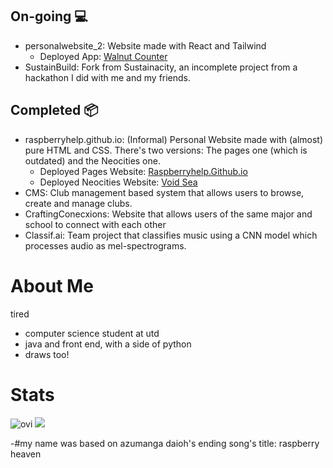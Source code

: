 ## On-going 💻
- personalwebsite_2: Website made with React and Tailwind
    - Deployed App: [Walnut Counter](https://personalwebsite-2.vercel.app/)
- SustainBuild: Fork from Sustainacity, an incomplete project from a hackathon I did with me and my friends.

## Completed 📦
- raspberryhelp.github.io: (Informal) Personal Website made with (almost) pure HTML and CSS. There's two versions: The pages one (which is outdated) and the Neocities one. 
    - Deployed Pages Website: [Raspberryhelp.Github.io](https://raspberryhelp.github.io/)
    - Deployed Neocities Website: [Void Sea](https://redcamel.neocities.org/)
- CMS: Club management based system that allows users to browse, create and manage clubs.
- CraftingConecxions: Website that allows users of the same major and school to connect with each other
- Classif.ai: Team project that classifies music using a CNN model which processes audio as mel-spectrograms.

# About Me 
tired

- computer science student at utd
- java and front end, with a side of python
- draws too!

# Stats
<img src="https://github-readme-stats.vercel.app/api/top-langs?username=raspberryhelp&show_icons=true&locale=en&layout=compact&theme=chartreuse-dark" alt="ovi" />
<img src="http://estruyf-github.azurewebsites.net/api/VisitorHit?user=raspberryhelp&repo=raspberryhelp&countColorcountColor&countColor=%237B1E7B"/>

-#my name was based on azumanga daioh's ending song's title: raspberry heaven
